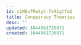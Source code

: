 ```yaml
---
id: c1MEufPw4yC-7v9igtfoQ
title: Conspiracy Theories
desc: ''
updated: 1644961726971
created: 1644961726971
---
```


